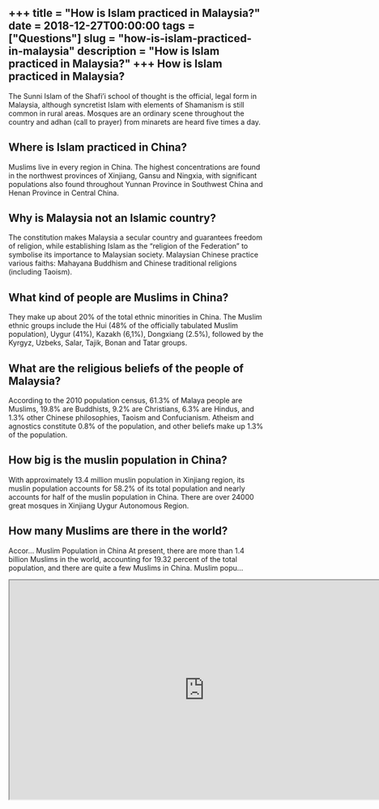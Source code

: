 +++
title = "How is Islam practiced in Malaysia?"
date = 2018-12-27T00:00:00
tags = ["Questions"]
slug = "how-is-islam-practiced-in-malaysia"
description = "How is Islam practiced in Malaysia?"
+++
How is Islam practiced in Malaysia?
-----------------------------------

The Sunni Islam of the Shafi’i school of thought is the official, legal form in Malaysia, although syncretist Islam with elements of Shamanism is still common in rural areas. Mosques are an ordinary scene throughout the country and adhan (call to prayer) from minarets are heard five times a day.

Where is Islam practiced in China?
----------------------------------

Muslims live in every region in China. The highest concentrations are found in the northwest provinces of Xinjiang, Gansu and Ningxia, with significant populations also found throughout Yunnan Province in Southwest China and Henan Province in Central China.

Why is Malaysia not an Islamic country?
---------------------------------------

The constitution makes Malaysia a secular country and guarantees freedom of religion, while establishing Islam as the “religion of the Federation” to symbolise its importance to Malaysian society. Malaysian Chinese practice various faiths: Mahayana Buddhism and Chinese traditional religions (including Taoism).

What kind of people are Muslims in China?
-----------------------------------------

They make up about 20% of the total ethnic minorities in China. The Muslim ethnic groups include the Hui (48% of the officially tabulated Muslim population), Uygur (41%), Kazakh (6,1%), Dongxiang (2.5%), followed by the Kyrgyz, Uzbeks, Salar, Tajik, Bonan and Tatar groups.

What are the religious beliefs of the people of Malaysia?
---------------------------------------------------------

According to the 2010 population census, 61.3% of Malaya people are Muslims, 19.8% are Buddhists, 9.2% are Christians, 6.3% are Hindus, and 1.3% other Chinese philosophies, Taoism and Confucianism. Atheism and agnostics constitute 0.8% of the population, and other beliefs make up 1.3% of the population.

How big is the muslin population in China?
------------------------------------------

With approximately 13.4 million muslin population in Xinjiang region, its muslin population accounts for 58.2% of its total population and nearly accounts for half of the muslin population in China. There are over 24000 great mosques in Xinjiang Uygur Autonomous Region.

How many Muslims are there in the world?
----------------------------------------

Accor… Muslim Population in China At present, there are more than 1.4 billion Muslims in the world, accounting for 19.32 percent of the total population, and there are quite a few Muslims in China. Muslim popu…

<iframe allow="accelerometer; autoplay; clipboard-write; encrypted-media; gyroscope; picture-in-picture" allowfullscreen="" class="__youtube_prefs__  epyt-is-override  no-lazyload" data-no-lazy="1" data-origheight="433" data-origwidth="770" data-skipgform_ajax_framebjll="" height="433" id="_ytid_62383" loading="lazy" src="https://www.youtube.com/embed/8PRiSMv8kIQ?enablejsapi=1&autoplay=0&cc_load_policy=0&cc_lang_pref=&iv_load_policy=1&loop=0&modestbranding=0&rel=1&fs=1&playsinline=0&autohide=2&theme=dark&color=red&controls=1&" title="YouTube player" width="770"></iframe>